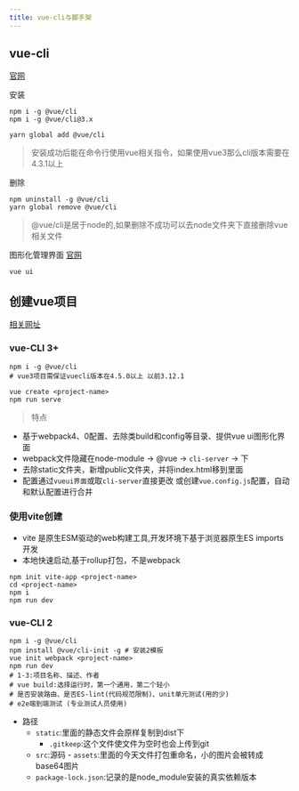 ```yaml
---
title: vue-cli与脚手架
---
```

## vue-cli 
[官网](https://cli.vuejs.org/zh/guide/)

安装
```
npm i -g @vue/cli
npm i -g @vue/cli@3.x

yarn global add @vue/cli
```
> 安装成功后能在命令行使用vue相关指令，如果使用vue3那么cli版本需要在4.3.1以上

删除
```
npm uninstall -g @vue/cli
yarn global remove @vue/cli
```
> @vue/cli是居于node的,如果删除不成功可以去node文件夹下直接删除vue相关文件

图形化管理界面
[官网](https://cli.vuejs.org/zh/guide/)
```
vue ui
```

## 创建vue项目
[相关网址](https://www.cnblogs.com/joe235/archive/2004/01/13/12448744.html)

### vue-CLI 3+
```shell
npm i -g @vue/cli
# vue3项目需保证vuecli版本在4.5.0以上 以前3.12.1

vue create <project-name>
npm run serve
```
> 特点
- 基于webpack4、0配置、去除类build和config等目录、提供vue ui图形化界面
- webpack文件隐藏在node-module -> @vue -> `cli-server` -> 下
- 去除static文件夹，新增public文件夹，并将index.html移到里面
- 配置通过`vueui界面`或取`cli-server`直接更改 或创建`vue.config.js`配置，自动和默认配置进行合并

### 使用vite创建
+ vite 是原生ESM驱动的web构建工具,开发环境下基于浏览器原生ES imports开发
+ 本地快速启动,基于rollup打包，不是webpack

``` shell
npm init vite-app <project-name>
cd <project-name>
npm i
npm run dev
```

### vue-CLI 2
```shell
npm i -g @vue/cli
npm install @vue/cli-init -g # 安装2模板
vue init webpack <project-name>
npm run dev
# 1-3:项目名称、描述、作者
# vue build:选择运行时，第一个通用，第二个轻小
# 是否安装路由、是否ES-lint(代码规范限制)、unit单元测试(用的少)
# e2e端到端测试 (专业测试人员使用)
```
- 路径
    - `static`:里面的静态文件会原样复制到dist下
        - `.gitkeep`:这个文件使文件为空时也会上传到git
    - `src`:源码
            - `assets`:里面的今天文件打包重命名，小的图片会被转成base64图片
    - `package-lock.json`:记录的是node_module安装的真实依赖版本
